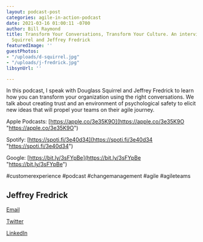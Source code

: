 ```yaml
---
layout: podcast-post
categories: agile-in-action-podcast
date: 2021-03-16 01:00:11 -0700
author: Bill Raymond
title: Transform Your Conversations, Transform Your Culture. An interview with Douglas
  Squirrel and Jeffrey Fredrick
featuredImage: ''
guestPhotos:
- "/uploads/d-squirrel.jpg"
- "/uploads/j-fredrick.jpg"
libsynUrl: ''

---
```

In this podcast, I speak with Douglass Squirrel and Jeffrey Fredrick to learn how you can transform your organization using the right conversations. We talk about creating trust and an environment of psychological safety to elicit new ideas that will propel your teams on their agile journey.

Apple Podcasts: [https://apple.co/3e35K9O](https://apple.co/3e35K9O "https://apple.co/3e35K9O")

Spotify: [https://spoti.fi/3e40d34](https://spoti.fi/3e40d34 "https://spoti.fi/3e40d34")

Google: [https://bit.ly/3sFYpBe](https://bit.ly/3sFYpBe "https://bit.ly/3sFYpBe")

\#customerexperience #podcast #changemanagement #agile #agileteams

## Jeffrey Fredrick

[Email](ds@douglassquirrel.com "Email") 

[Twitter](@douglassquirrel "Twitter")

[LinkedIn](https://www.linkedin.com/in/dsquirrel/ "LinkedIn")